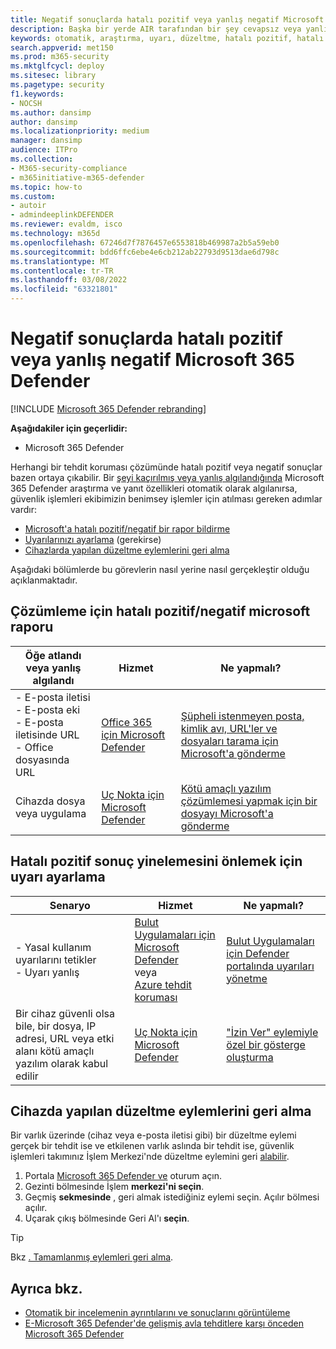 ```yaml
---
title: Negatif sonuçlarda hatalı pozitif veya yanlış negatif Microsoft 365 Defender
description: Başka bir yerde AIR tarafından bir şey cevapsız veya yanlış Microsoft 365 Defender? Çözümleme için Microsoft'a hatalı pozitif veya yanlış negatif sonuçlar göndermeyi öğrenin.
keywords: otomatik, araştırma, uyarı, düzeltme, hatalı pozitif, hatalı negatif
search.appverid: met150
ms.prod: m365-security
ms.mktglfcycl: deploy
ms.sitesec: library
ms.pagetype: security
f1.keywords:
- NOCSH
ms.author: dansimp
author: dansimp
ms.localizationpriority: medium
manager: dansimp
audience: ITPro
ms.collection:
- M365-security-compliance
- m365initiative-m365-defender
ms.topic: how-to
ms.custom:
- autoir
- admindeeplinkDEFENDER
ms.reviewer: evaldm, isco
ms.technology: m365d
ms.openlocfilehash: 67246d7f7876457e6553818b469987a2b5a59eb0
ms.sourcegitcommit: bdd6ffc6ebe4e6cb212ab22793d9513dae6d798c
ms.translationtype: MT
ms.contentlocale: tr-TR
ms.lasthandoff: 03/08/2022
ms.locfileid: "63321801"
---
```

# <a name="address-false-positives-or-false-negatives-in-microsoft-365-defender"></a>Negatif sonuçlarda hatalı pozitif veya yanlış negatif Microsoft 365 Defender

[!INCLUDE [Microsoft 365 Defender rebranding](../includes/microsoft-defender.md)]

**Aşağıdakiler için geçerlidir:**
- Microsoft 365 Defender

Herhangi bir tehdit koruması çözümünde hatalı pozitif veya negatif sonuçlar bazen ortaya çıkabilir. Bir [şeyi kaçırılmış veya yanlış algılandığında](m365d-autoir.md) Microsoft 365 Defender araştırma ve yanıt özellikleri otomatik olarak algılanırsa, güvenlik işlemleri ekibimizin benimsey işlemler için atılması gereken adımlar vardır:

- [Microsoft'a hatalı pozitif/negatif bir rapor bildirme](#report-a-false-positivenegative-to-microsoft-for-analysis)
- [Uyarılarınızı ayarlama](#adjust-an-alert-to-prevent-false-positives-from-recurring) (gerekirse)
- [Cihazlarda yapılan düzeltme eylemlerini geri alma](#undo-a-remediation-action-that-was-taken-on-a-device)

Aşağıdaki bölümlerde bu görevlerin nasıl yerine nasıl gerçekleştir olduğu açıklanmaktadır.

## <a name="report-a-false-positivenegative-to-microsoft-for-analysis"></a>Çözümleme için hatalı pozitif/negatif microsoft raporu

|Öğe atlandı veya yanlış algılandı |Hizmet  |Ne yapmalı?  |
|---------|---------|---------|
|- E-posta iletisi <br/>- E-posta eki <br/>- E-posta iletisinde URL<br/>- Office dosyasında URL      |[Office 365 için Microsoft Defender](/microsoft-365/security/office-365-security/defender-for-office-365)        |[Şüpheli istenmeyen posta, kimlik avı, URL'ler ve dosyaları tarama için Microsoft'a gönderme](../office-365-security/admin-submission.md)         |
|Cihazda dosya veya uygulama    |[Uç Nokta için Microsoft Defender](/windows/security/threat-protection)         |[Kötü amaçlı yazılım çözümlemesi yapmak için bir dosyayı Microsoft'a gönderme](https://www.microsoft.com/wdsi/filesubmission)         |

## <a name="adjust-an-alert-to-prevent-false-positives-from-recurring"></a>Hatalı pozitif sonuç yinelemesini önlemek için uyarı ayarlama

|Senaryo |Hizmet |Ne yapmalı? |
|--------|--------|--------|
|- Yasal kullanım uyarılarını tetikler <br/>- Uyarı yanlış    |[Bulut Uygulamaları için Microsoft Defender](/cloud-app-security)<br/> veya <br/>[Azure tehdit koruması](/azure/security/fundamentals/threat-detection)         |[Bulut Uygulamaları için Defender portalında uyarıları yönetme](/cloud-app-security/managing-alerts)         |
|Bir cihaz güvenli olsa bile, bir dosya, IP adresi, URL veya etki alanı kötü amaçlı yazılım olarak kabul edilir|[Uç Nokta için Microsoft Defender](/windows/security/threat-protection) |["İzin Ver" eylemiyle özel bir gösterge oluşturma](/windows/security/threat-protection/microsoft-defender-atp/manage-indicators) |

## <a name="undo-a-remediation-action-that-was-taken-on-a-device"></a>Cihazda yapılan düzeltme eylemlerini geri alma

Bir varlık üzerinde (cihaz veya e-posta iletisi gibi) bir düzeltme eylemi gerçek bir tehdit ise ve etkilenen varlık aslında bir tehdit ise, güvenlik işlemleri takımınız İşlem Merkezi'nde düzeltme eylemini geri [alabilir](m365d-action-center.md).

1. Portala <a href="https://go.microsoft.com/fwlink/p/?linkid=2077139" target="_blank">Microsoft 365 Defender ve</a> oturum açın. 
2. Gezinti bölmesinde İşlem **merkezi'ni seçin**. 
3. Geçmiş **sekmesinde** , geri almak istediğiniz eylemi seçin. Açılır bölmesi açılır.
4. Uçarak çıkış bölmesinde Geri Al'ı **seçin**.

> [!TIP]
> Bkz [. Tamamlanmış eylemleri geri alma](m365d-autoir-actions.md#undo-completed-actions).

## <a name="see-also"></a>Ayrıca bkz.

- [Otomatik bir incelemenin ayrıntılarını ve sonuçlarını görüntüleme](m365d-autoir-results.md)
- [E-Microsoft 365 Defender'de gelişmiş avla tehditlere karşı önceden Microsoft 365 Defender](advanced-hunting-overview.md)
